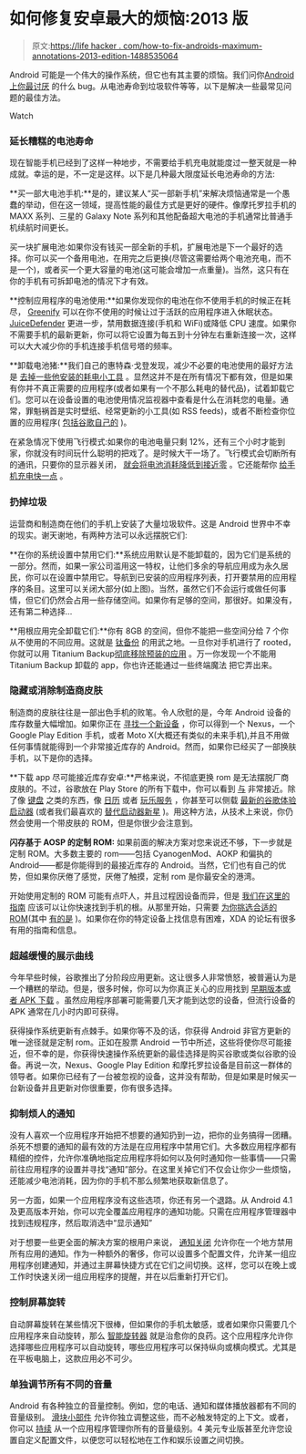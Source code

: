 # 如何修复安卓最大的烦恼:2013 版

> 原文:[https://life hacker . com/how-to-fix-androids-maximum-annotations-2013-edition-1488535064](https://lifehacker.com/how-to-fix-androids-biggest-annoyances-2013-edition-1488535064)

Android 可能是一个伟大的操作系统，但它也有其主要的烦恼。我们问你[Android 上你最讨厌](https://lifehacker.com/what-are-your-biggest-android-annoyances-1486270773) 的什么 bug。从电池寿命到垃圾软件等等，以下是解决一些最常见问题的最佳方法。

Watch

### 延长糟糕的电池寿命

现在智能手机已经到了这样一种地步，不需要给手机充电就能度过一整天就是一种成就。幸运的是，不一定是这样。以下是几种最大限度延长电池寿命的方法:

**买一部大电池手机:**是的，建议某人“买一部新手机”来解决烦恼通常是一个愚蠢的举动，但在这一领域，提高性能的最佳方式是更好的硬件。像摩托罗拉手机的 MAXX 系列、三星的 Galaxy Note 系列和其他配备超大电池的手机通常比普通手机续航时间更长。

买一块扩展电池:如果你没有钱买一部全新的手机，扩展电池是下一个最好的选择。你可以买一个备用电池，在用完之后更换(尽管这需要给两个电池充电，而不是一个)，或者买一个更大容量的电池(这可能会增加一点重量)。当然，这只有在你的手机有可拆卸电池的情况下才有效。

**控制应用程序的电池使用:**如果你发现你的电池在你不使用手机的时候正在耗尽， [Greenify](https://play.google.com/store/apps/details?id=com.oasisfeng.greenify) 可以在你不使用的时候让过于活跃的应用程序进入休眠状态。 [JuiceDefender](https://play.google.com/store/apps/details?id=com.latedroid.juicedefender) 更进一步，禁用数据连接(手机和 WiFi)或降低 CPU 速度。如果你不需要手机的最新更新，你可以将它设置为每五到十分钟左右重新连接一次，这样可以大大减少你的手机连接手机信号塔的频率。

**卸载电池猪:**我们自己的惠特森·戈登发现，减少不必要的电池使用的最好方法是 [去掉一些他安装的耗电小工具](https://lifehacker.com/1486390731) 。显然这并不是在所有情况下都有效，但是如果有你并不真正需要的应用程序(或者如果有一个不那么耗电的替代品)，试着卸载它们。您可以在设备设置的电池使用情况监视器中查看是什么在消耗您的电量。通常，罪魁祸首是实时壁纸、经常更新的小工具(如 RSS feeds)，或者不断检查你位置的应用程序( [包括谷歌自己的](http://lifehacker.com/psa-your-phone-logs-everywhere-you-go-heres-how-to-t-1486085759) )。

在紧急情况下使用飞行模式:如果你的电池电量只剩 12%，还有三个小时才能到家，你就没有时间玩什么聪明的把戏了。是时候大干一场了。飞行模式会切断所有的通讯，只要你的显示器关闭， [就会将电池消耗降低到接近零](https://lifehacker.com/use-airplane-mode-to-save-cellphone-battery-life-in-no-5594298) 。它还能帮你 [给手机充电快一点](http://lifehacker.com/charge-your-phone-faster-by-switching-to-airplane-mode-5991851) 。

### 扔掉垃圾

运营商和制造商在他们的手机上安装了大量垃圾软件。这是 Android 世界中不幸的现实。谢天谢地，有两种方法可以永远摆脱它们:

**在你的系统设置中禁用它们:**系统应用默认是不能卸载的，因为它们是系统的一部分。然而，如果一家公司滥用这一特权，让他们多余的导航应用成为永久居民，你可以在设置中禁用它。导航到已安装的应用程序列表，打开要禁用的应用程序的条目。这里可以关闭大部分(如上图)。当然，虽然它们不会运行或做任何事情，但它们仍然会占用一些存储空间。如果你有足够的空间，那很好。如果没有，还有第二种选择...

**用根应用完全卸载它们:**你有 8GB 的空间，但你不能把一些空间分给 7 个你从不使用的不同应用。这就是 [钛备份](https://play.google.com/store/apps/details?id=com.keramidas.TitaniumBackup) 的用武之地。一旦你对手机进行了 rooted，你就可以用 Titanium Backup[彻底移除预装的应用](https://lifehacker.com/how-to-set-up-a-fully-automated-app-and-settings-backup-5784857) 。万一你发现一个不能用 Titanium Backup 卸载的 app，你也许还能通过一些终端魔法 把它弄出来。

### 隐藏或消除制造商皮肤

制造商的皮肤往往是一部出色手机的败笔。令人欣慰的是，今年 Android 设备的库存数量大幅增加。如果你正在 [寻找一个新设备](https://lifehacker.com/how-to-pick-your-next-android-phone-2013-edition-1475567684) ，你可以得到一个 Nexus，一个 Google Play Edition 手机，或者 Moto X(大概还有类似的未来手机),并且不用做任何事情就能得到一个非常接近库存的 Android。然而，如果你已经买了一部换肤手机，以下是你的选择。

**下载 app 尽可能接近库存安卓:**严格来说，不彻底更换 rom 是无法摆脱厂商皮肤的。不过，谷歌放在 Play Store 的所有下载中，你可以看到 [与](https://lifehacker.com/how-to-get-nearly-stock-android-on-any-phone-no-root-513696799) 非常接近。除了像 [键盘](https://play.google.com/store/apps/details?id=com.google.android.inputmethod.latin) 之类的东西，像 [日历](https://play.google.com/store/apps/details?id=com.google.android.calendar) 或者 [玩乐服务](http://lifehacker.com/why-google-play-services-are-now-more-important-than-an-975970197) ，你甚至可以侧载 [最新的谷歌体验启动器](http://lifehacker.com/how-to-get-the-best-features-of-android-kitkat-now-1456739585) (或者我们最喜欢的 [替代启动器](http://lifehacker.com/the-best-application-launcher-for-android-749377868)[新星](https://play.google.com/store/apps/details?id=com.teslacoilsw.launcher) )。用这种方法，从技术上来说，你仍然会使用一个带皮肤的 ROM，但是你很少会注意到。

**闪存基于 AOSP 的定制 ROM:** 如果前面的解决方案对您来说还不够，下一步就是定制 ROM。大多数主要的 rom——包括 CyanogenMod、AOKP 和偏执的 Android——都是你能得到的最接近库存的 Android。当然，它们也有自己的优势，但如果你厌倦了感觉，厌倦了触摸，定制 rom 是你最安全的港湾。

开始使用定制的 ROM 可能有点吓人，并且过程因设备而异，但是 [我们在这里的指南](https://lifehacker.com/everything-you-need-to-know-about-rooting-your-android-5789397) 应该可以让你快速找到手机的根。从那里开始，只需要 [为你挑选合适的 ROM](http://lifehacker.com/5596108/how-to-choose-the-right-android-rom-for-you)(其中 [有的是](http://lifehacker.com/this-database-of-android-roms-helps-you-choose-the-best-1449794780) )。如果你在你的特定设备上找信息有困难，XDA 的论坛有很多有用的指南和信息。

### 超越缓慢的展示曲线

今年早些时候，谷歌推出了分阶段应用更新。这让很多人非常愤怒，被普遍认为是一个糟糕的举动。但是，很多时候，你可以为你真正关心的应用找到 [早期版本或者 APK 下载](https://lifehacker.com/how-to-get-the-most-bleeding-edge-app-updates-on-androi-1470932086) 。虽然应用程序部署可能需要几天才能到达您的设备，但流行设备的 APK 通常在几小时内即可获得。

获得操作系统更新有点棘手。如果你等不及的话，你获得 Android 非官方更新的唯一途径就是定制 rom。正如在股票 Android 一节中所述，这些将使你尽可能接近，但不幸的是，你获得快速操作系统更新的最佳选择是购买谷歌或类似谷歌的设备。再说一次，Nexus、Google Play Edition 和摩托罗拉设备是目前这一群体的领导者。如果你已经有了一台被忽视的设备，这并没有帮助，但是如果是时候买一台新设备并且更新对你很重要，你有很多选择。

### 抑制烦人的通知

没有人喜欢一个应用程序开始把不想要的通知扔到一边，把你的业务搞得一团糟。杀死不想要的通知的最有效的方法是在应用程序中禁用它们。大多数应用程序都有精细的控件，允许你准确地指定应用程序将如何以及何时通知你一些事情——只需前往应用程序的设置并寻找“通知”部分。在这里关掉它们不仅会让你少一些烦恼，还能减少电池消耗，因为你的手机不那么频繁地获取新信息了。

另一方面，如果一个应用程序没有这些选项，你还有另一个退路。从 Android 4.1 及更高版本开始，你可以完全覆盖应用程序的通知功能。只需在应用程序管理器中找到违规程序，然后取消选中“显示通知”

对于想要一些更全面的解决方案的根用户来说， [通知关闭](https://play.google.com/store/apps/details?id=com.aboutmycode.NotificationsOff&hl=en) 允许你在一个地方禁用所有应用的通知。作为一种额外的奢侈，你可以设置多个配置文件，允许某一组应用程序创建通知，并通过主屏幕快捷方式在它们之间切换。这样，您可以在晚上或工作时快速关闭一组应用程序的提醒，并在以后重新打开它们。

### 控制屏幕旋转

自动屏幕旋转在某些情况下很棒，但如果你的手机太敏感，或者如果你只需要几个应用程序来自动旋转，那么 [智能旋转器](https://lifehacker.com/smart-rotator-chooses-which-android-apps-are-allowed-to-5805636) 就是治愈你的良药。这个应用程序允许你选择哪些应用程序可以自动旋转，哪些应用程序可以保持纵向或横向模式。尤其是在平板电脑上，这款应用必不可少。

### 单独调节所有不同的音量

Android 有各种独立的音量控制。例如，您的电话、通知和媒体播放器都有不同的音量级别。 [滑块小部件](https://lifehacker.com/slider-widget-manages-all-your-audio-levels-in-one-plac-511461051) 允许你独立调整这些，而不必触发特定的上下文。或者，你可以 [持续](http://lifehacker.com/persist-for-android-offers-total-control-over-your-volu-1151275713) 从一个应用程序管理你所有的音量级别。4 美元专业版甚至允许您设置自定义配置文件，以便您可以轻松地在工作和娱乐设置之间切换。